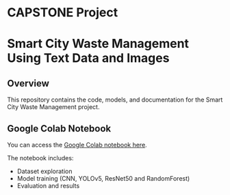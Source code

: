 # CAPSTONE Project
# Smart City Waste Management Using Text Data and Images


## Overview
This repository contains the code, models, and documentation for the Smart City Waste Management project.

## Google Colab Notebook
You can access the [Google Colab notebook here](https://colab.research.google.com/drive/1qOiAZLeekeU4Y6s7D-6HRqelwWSnimGL?usp=sharing).

The notebook includes:
- Dataset exploration
- Model training (CNN, YOLOv5, ResNet50 and RandomForest)
- Evaluation and results




